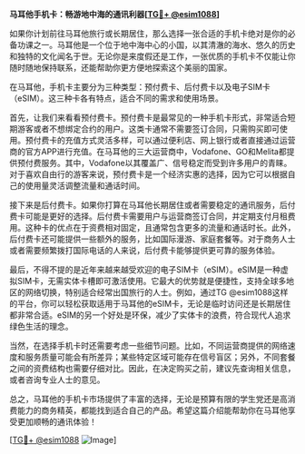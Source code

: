 **马耳他手机卡：畅游地中海的通讯利器[[TG💪+ @esim1088](https://t.me/s/esim1088)]**

如果你计划前往马耳他旅行或长期居住，那么选择一张合适的手机卡绝对是你的必备功课之一。马耳他是一个位于地中海中心的小国，以其清澈的海水、悠久的历史和独特的文化闻名于世。无论你是来度假还是工作，一张优质的手机卡不仅能让你随时随地保持联系，还能帮助你更方便地探索这个美丽的国家。

在马耳他，手机卡主要分为三种类型：预付费卡、后付费卡以及电子SIM卡（eSIM）。这三种卡各有特点，适合不同的需求和使用场景。

首先，让我们来看看预付费卡。预付费卡是最常见的一种手机卡形式，非常适合短期游客或者不想绑定合约的用户。这类卡通常不需要签订合同，只需购买即可使用。预付费卡的充值方式灵活多样，可以通过便利店、网上银行或者直接通过运营商的官方APP进行充值。在马耳他的三大运营商中，Vodafone、GO和Melita都提供预付费服务。其中，Vodafone以其覆盖广、信号稳定而受到许多用户的青睐。对于喜欢自由行的游客来说，预付费卡是一个经济实惠的选择，因为它可以根据自己的使用量灵活调整流量和通话时间。

接下来是后付费卡。如果你打算在马耳他长期居住或者需要稳定的通讯服务，后付费卡可能是更好的选择。后付费卡需要用户与运营商签订合同，并定期支付月租费用。这种卡的优点在于资费相对固定，且通常包含更多的流量和通话时长。此外，后付费卡还可能提供一些额外的服务，比如国际漫游、家庭套餐等。对于商务人士或者需要频繁拨打国际电话的人来说，后付费卡能够提供更可靠的服务体验。

最后，不得不提的是近年来越来越受欢迎的电子SIM卡（eSIM）。eSIM是一种虚拟SIM卡，无需实体卡槽即可激活使用。它最大的优势就是便捷性，支持全球多地区的网络切换，特别适合经常出国旅行的人士。例如，通过TG @esim1088这样的平台，你可以轻松获取适用于马耳他的eSIM卡，无论是临时访问还是长期居住都非常合适。eSIM的另一个好处是环保，减少了实体卡的浪费，符合现代人追求绿色生活的理念。

当然，在选择手机卡时还需要考虑一些细节问题。比如，不同运营商提供的网络速度和服务质量可能会有所差异；某些特定区域可能存在信号盲区；另外，不同套餐之间的资费结构也需要仔细对比。因此，在决定购买之前，建议先查询相关信息，或者咨询专业人士的意见。

总之，马耳他的手机卡市场提供了丰富的选择，无论是预算有限的学生党还是高消费能力的商务精英，都能找到适合自己的产品。希望这篇介绍能帮助你在马耳他享受更加顺畅的通讯体验！

[[TG💪+ @esim1088](https://t.me/s/esim1088) ![Image](https://i.postimg.cc/4NQfJmqS/Snipaste-2025-05-13-00-14-12.png)]